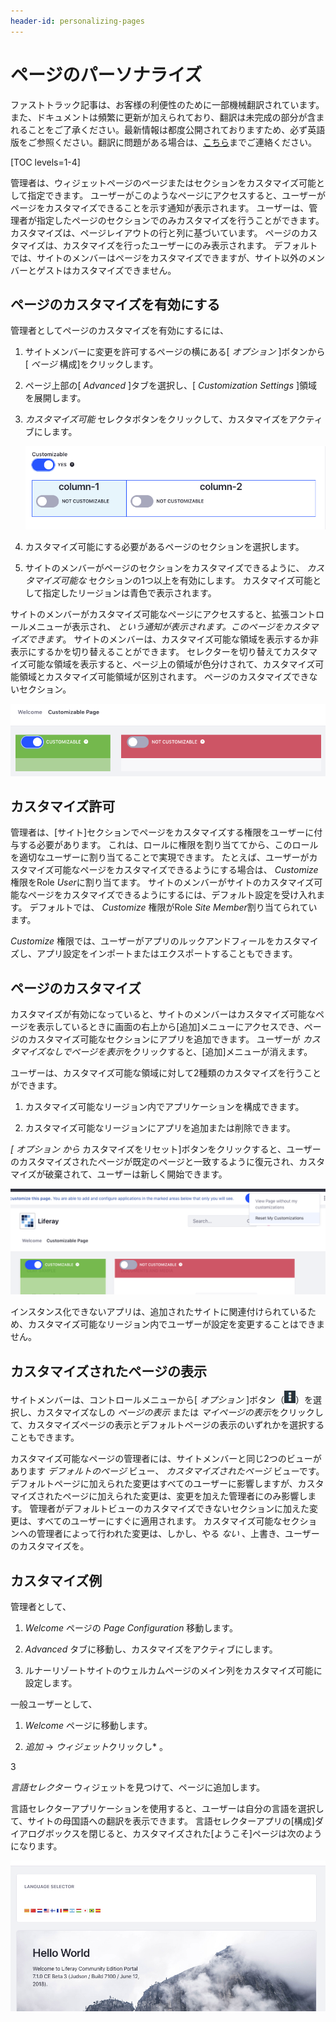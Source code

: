 ```yaml
---
header-id: personalizing-pages
---
```


# ページのパーソナライズ

<p class="alert alert-info"><span class="wysiwyg-color-blue120">ファストトラック記事は、お客様の利便性のために一部機械翻訳されています。また、ドキュメントは頻繁に更新が加えられており、翻訳は未完成の部分が含まれることをご了承ください。最新情報は都度公開されておりますため、必ず英語版をご参照ください。翻訳に問題がある場合は、<a href="mailto:support-content-jp@liferay.com">こちら</a>までご連絡ください。</span></p>

[TOC levels=1-4]

管理者は、ウィジェットページのページまたはセクションをカスタマイズ可能として指定できます。 ユーザーがこのようなページにアクセスすると、ユーザーがページをカスタマイズできることを示す通知が表示されます。 ユーザーは、管理者が指定したページのセクションでのみカスタマイズを行うことができます。 カスタマイズは、ページレイアウトの行と列に基づいています。 ページのカスタマイズは、カスタマイズを行ったユーザーにのみ表示されます。 デフォルトでは、サイトのメンバーはページをカスタマイズできますが、サイト以外のメンバーとゲストはカスタマイズできません。

## ページのカスタマイズを有効にする

管理者としてページのカスタマイズを有効にするには、

1.  サイトメンバーに変更を許可するページの横にある[ *オプション* ]ボタンから[ *ページ* 構成]をクリックします。

2.  ページ上部の[ *Advanced* ]タブを選択し、[ *Customization Settings* ]領域を展開します。

3.  *カスタマイズ可能* セレクタボタンをクリックして、カスタマイズをアクティブにします。

    ![図1：ページのカスタマイズを有効にするには、ページの横にある*ページの設定*ボタンをクリックし、*カスタマイズ設定*エリアを展開して、*カスタマイズ可能*ボタンをクリックします。](../../../../../images/page-customizations.png)

4.  カスタマイズ可能にする必要があるページのセクションを選択します。

5.  サイトのメンバーがページのセクションをカスタマイズできるように、 *カスタマイズ可能な* セクションの1つ以上を有効にします。 カスタマイズ可能として指定したリージョンは青色で表示されます。

サイトのメンバーがカスタマイズ可能なページにアクセスすると、拡張コントロールメニューが表示され、 *という通知が表示されます。このページをカスタマイズできます*。 サイトのメンバーは、カスタマイズ可能な領域を表示するか非表示にするかを切り替えることができます。 セレクターを切り替えてカスタマイズ可能な領域を表示すると、ページ上の領域が色分けされて、カスタマイズ可能領域とカスタマイズ可能領域が区別されます。 ページのカスタマイズできないセクション。

![図2：カスタマイズ可能な領域は緑色で表示され、カスタマイズできない領域は赤色で表示されます。](../../../../../images/color-coded-customizable-regions.png)

## カスタマイズ許可

管理者は、[サイト]セクションでページをカスタマイズする権限をユーザーに付与する必要があります。 これは、ロールに権限を割り当ててから、このロールを適切なユーザーに割り当てることで実現できます。 たとえば、ユーザーがカスタマイズ可能なページをカスタマイズできるようにする場合は、 *Customize* 権限をRole *User*に割り当てます。 サイトのメンバーがサイトのカスタマイズ可能なページをカスタマイズできるようにするには、デフォルト設定を受け入れます。 デフォルトでは、 *Customize* 権限がRole *Site Member*割り当てられています。

*Customize* 権限では、ユーザーがアプリのルックアンドフィールをカスタマイズし、アプリ設定をインポートまたはエクスポートすることもできます。

## ページのカスタマイズ

カスタマイズが有効になっていると、サイトのメンバーはカスタマイズ可能なページを表示しているときに画面の右上から[追加]メニューにアクセスでき、ページのカスタマイズ可能なセクションにアプリを追加できます。 ユーザーが *カスタマイズなしでページを表示*をクリックすると、[追加]メニューが消えます。

ユーザーは、カスタマイズ可能な領域に対して2種類のカスタマイズを行うことができます。

1.  カスタマイズ可能なリージョン内でアプリケーションを構成できます。

2.  カスタマイズ可能なリージョンにアプリを追加または削除できます。

*[ *オプション* から* カスタマイズをリセット]ボタンをクリックすると、ユーザーのカスタマイズされたページが既定のページと一致するように復元され、カスタマイズが破棄されて、ユーザーは新しく開始できます。

![図3：ページ上でアプリを整理すると、カスタマイズ可能な領域が緑色で強調表示されます。](../../../../../images/customizable-regions.png)

インスタンス化できないアプリは、追加されたサイトに関連付けられているため、カスタマイズ可能なリージョン内でユーザーが設定を変更することはできません。

## カスタマイズされたページの表示

サイトメンバーは、コントロールメニューから[ *オプション* ]ボタン（![Options](../../../../../images/icon-options.png)）を選択し、カスタマイズなしの *ページの表示* または *マイページの表示*をクリックして、カスタマイズページの表示とデフォルトページの表示のいずれかを選択することもできます。

カスタマイズ可能なページの管理者には、サイトメンバーと同じ2つのビューがあります *デフォルトのページ* ビュー、 *カスタマイズされたページ* ビューです。 デフォルトページに加えられた変更はすべてのユーザーに影響しますが、カスタマイズされたページに加えられた変更は、変更を加えた管理者にのみ影響します。 管理者がデフォルトビューのカスタマイズできないセクションに加えた変更は、すべてのユーザーにすぐに適用されます。 カスタマイズ可能なセクションへの管理者によって行われた変更は、しかし、やる *ない* 、上書き、ユーザーのカスタマイズを。

## カスタマイズ例

管理者として、

1.  *Welcome* ページの *Page Configuration* 移動します。

2.  *Advanced* タブに移動し、カスタマイズをアクティブにします。

3.  ルナーリゾートサイトのウェルカムページのメイン列をカスタマイズ可能に設定します。

一般ユーザーとして、

1.  *Welcome* ページに移動します。

2.  *追加* → *ウィジェット*クリックし* 。</p></li>

3

*言語セレクター* ウィジェットを見つけて、ページに追加します。</ol>

言語セレクターアプリケーションを使用すると、ユーザーは自分の言語を選択して、サイトの母国語への翻訳を表示できます。 言語セレクターアプリの[構成]ダイアログボックスを閉じると、カスタマイズされた[ようこそ]ページは次のようになります。

![図4：この例では、ユーザーは言語アプリを追加し、表示スタイルをアイコンから選択ボックスに変更しました。](../../../../../images/customized-portal-homepage.png)
